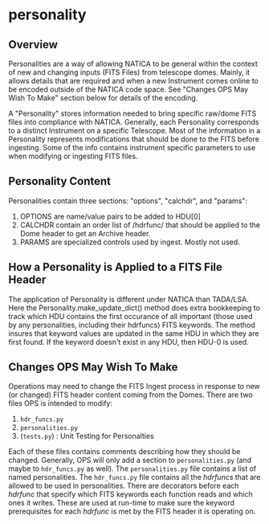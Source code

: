 # personality

## Overview
Personalities are a way of allowing NATICA to be general within the
context of new and changing inputs (FITS Files) from telescope
domes. Mainly, it allows details that are required and when a new
Instrument comes online to be encoded outside of the NATICA code
space.  See "Changes OPS May Wish To Make" section below for details
of the encoding.

A "Personality" stores information needed to bring specific raw/dome
FITS files into compliance with NATICA. Generally, each Personality
corresponds to a distinct Instrument on a specific Telescope. Most of
the information in a Personality represents modifications that should
be done to the FITS before ingesting. Some of the info contains
instrument specific parameters to use when modifying or ingesting FITS
files.


## Personality Content
Personalities contain three sections: "options", "calchdr", and "params":
1. OPTIONS are name/value pairs to be added to HDU[0]
1. CALCHDR contain an order list of /hdrfunc/ that should be applied
   to the Dome header to get an Archive header.
1. PARAMS are specialized controls used by ingest.  Mostly not used.

## How a Personality is Applied to a FITS File Header
The application of Personality is different under NATICA than
TADA/LSA.  Here the Personality.make_update_dict() method does extra
bookkeeping to track which HDU contains the first occurance of all
important (those used by any personalities, including their hdrfuncs)
FITS keywords. The method insures that keyword values are updated in
the same HDU in which they are first found.  If the keyword doesn't
exist in any HDU, then HDU-0 is used.

## Changes OPS May Wish To Make
Operations may need to change the FITS Ingest process in response to
new (or changed) FITS header content coming from the Domes.  There are
two files OPS is intended to modify:
1. `hdr_funcs.py`
1. `personalities.py`
1. (`tests.py`) : Unit Testing for Personalties

Each of these files contains comments describing how they should be
changed. Generally, OPS will only add a section to `personalities.py`
(and maybe to `hdr_funcs.py` as well).  The `personalities.py` file
contains a list of named personalities.   The `hdr_funcs.py` file
contains all the _hdrfuncs_ that are allowed to be used in
personalities. There are decorators before each _hdrfunc_ that specify
which FITS keywords each function reads and which ones it
writes. These are used at run-time to make sure the keyword
prerequisites for each _hdrfunc_ is met by the FITS header it is
operating on.
